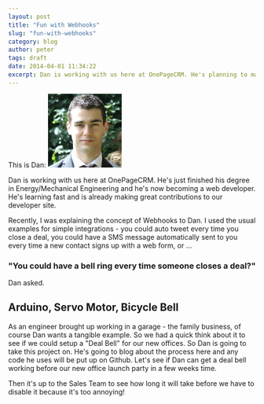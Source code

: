 ```yaml
---
layout: post
title: "Fun with Webhooks"
slug: "fun-with-webhooks"
category: blog
author: peter
tags: draft
date: 2014-04-01 11:34:22
excerpt: Dan is working with us here at OnePageCRM. He's planning to make a 'deal bell' that rings when someone closes a deal in OnePageCRM.
---
```



This is Dan: <img class="img-responsive" src="/img/Dansmall.jpg"/>

Dan is working with us here at OnePageCRM. He's just finished his degree in Energy/Mechanical Engineering and he's now becoming a web developer.
He's learning fast and is already making great contributions to our developer site.

Recently, I was explaining the concept of Webhooks to Dan. I used the usual examples for simple integrations - you could auto tweet every time you close a deal, you could have a SMS message automatically sent to you every time a new contact signs up with a web form, or ...

### "You could have a bell ring every time someone closes a deal?" 
Dan asked.


## Arduino, Servo Motor, Bicycle Bell

As an engineer brought up working in a garage - the family business, of course Dan wants a tangible example. So we had a quick think about it to see if we could setup a "Deal Bell" for our new offices. 
So Dan is going to take this project on. He's going to blog about the process here and any code he uses will be put up on Github.
Let's see if Dan can get a deal bell working before our new office launch party in a few weeks time.

Then it's up to the Sales Team to see how long it will take before we have to disable it because it's too annoying!